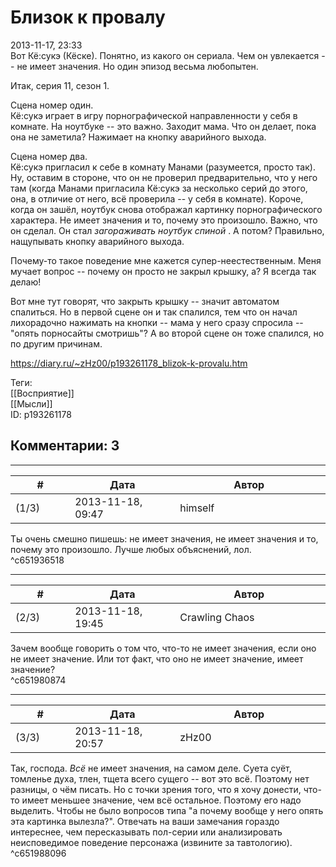 Близок к провалу
================

  
2013-11-17, 23:33  
 Вот Кё:сукэ (Кёске). Понятно, из какого он сериала. Чем он увлекается -- не имеет значения. Но один эпизод весьма любопытен.   
   
 Итак, серия 11, сезон 1.   
   
 Сцена номер один.   
 Кё:сукэ играет в игру порнографической направленности у себя в комнате. На ноутбуке -- это важно. Заходит мама. Что он делает, пока она не заметила? Нажимает на кнопку аварийного выхода.   
   
 Сцена номер два.   
 Кё:сукэ пригласил к себе в комнату Манами (разумеется, просто так). Ну, оставим в стороне, что он не проверил предварительно, что у него там (когда Манами пригласила Кё:сукэ за несколько серий до этого, она, в отличие от него, всё проверила -- у себя в комнате). Короче, когда он зашёл, ноутбук снова отображал картинку порнографического характера. Не имеет значения и то, почему это произошло. Важно, что он сделал. Он стал  *загораживать ноутбук спиной*  . А потом? Правильно, нащупывать кнопку аварийного выхода.   
   
 Почему-то такое поведение мне кажется супер-неестественным. Меня мучает вопрос -- почему он просто не закрыл крышку, а? Я всегда так делаю!   
   
 Вот мне тут говорят, что закрыть крышку -- значит автоматом спалиться. Но в первой сцене он и так спалился, тем что он начал лихорадочно нажимать на кнопки -- мама у него сразу спросила -- "опять порносайты смотришь"? А во второй сцене он тоже спалился, но по другим причинам.   
  
<https://diary.ru/~zHz00/p193261178_blizok-k-provalu.htm>  
  
Теги:  
[[Восприятие]]  
[[Мысли]]  
ID: p193261178  


Комментарии: 3
--------------

  


---



|         #         |              Дата              |                     Автор                     |           ID           |
| --- | --- | --- | --- |
| (1/3) | 2013-11-18, 09:47 | himself | c651936518 |

  
 Ты очень смешно пишешь: не имеет значения, не имеет значения и то, почему это произошло. Лучше любых объяснений, лол.   
 ^c651936518

---



|         #         |              Дата              |                     Автор                     |           ID           |
| --- | --- | --- | --- |
| (2/3) | 2013-11-18, 19:45 | Crawling Chaos | c651980874 |

  
 Зачем вообще говорить о том что, что-то не имеет значения, если оно не имеет значение. Или тот факт, что оно не имеет значение, имеет значение?   
 ^c651980874

---



|         #         |              Дата              |                     Автор                     |           ID           |
| --- | --- | --- | --- |
| (3/3) | 2013-11-18, 20:57 | zHz00 | c651988096 |

  
 Так, господа.  *Всё*  не имеет значения, на самом деле. Суета суёт, томленье духа, тлен, тщета всего сущего -- вот это всё. Поэтому нет разницы, о чём писать. Но с точки зрения того, что я хочу донести, что-то имеет меньшее значение, чем всё остальное. Поэтому его надо выделить. Чтобы не было вопросов типа "а почему вообще у него опять эта картинка вылезла?". Отвечать на ваши замечания гораздо интереснее, чем пересказывать пол-серии или анализировать неисповедимое поведение персонажа (извините за тавтологию).   
 ^c651988096